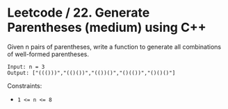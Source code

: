 # Leetcode / 22. Generate Parentheses (medium) using C++

Given n pairs of parentheses, write a function to generate all combinations of well-formed parentheses.

```
Input: n = 3
Output: ["((()))","(()())","(())()","()(())","()()()"]
```

Constraints:

- `1 <= n <= 8`
